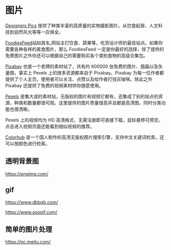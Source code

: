 # 图片



[Designers Pics](http://designerspics.com/) 提供了种类丰富的高质量的实物摄影图片。从饮食起居、人文科技到自然风光等等一应俱全。

[FoodiesFeed](https://foodiesfeed.com/)站如其名,网站主打饮食、蔬果等，吃货设计师的最佳站点。如果你需要各种各样的美食图片，那么 FoodiesFeed 一定是你最好的选择，除了提供的免费图片之外你还可以根据自己的需要购买各个类别食物的高级合集包。

[Pixabay](https://pixabay.com/) 也是一个老牌的素材站了，共有约 600000 张免费的图片、插画以及矢量图，事实上 Pexels 上的很多资源都来自于 Pixabay。Pixabay 为每一位作者都提供了个人主页，使用者可以关注、点赞以及给作者打钱买咖啡。除此之外 Pixabay 还提供了免费的视频素材供你随意使用。

[Pexels](https://www.pexels.com/) 是集大成的素材站，无版权的图片和视频它都有，还集成了别的站点的资源，种类和数量都很可观。这里提供的图片质量很高并且都是高清图，同时分类功能也很清晰。

Pexels 上的视频均为 HD 高清格式，无需注册即可直接下载，鼠标悬停可预览，点击进入视频页面还能看到相似视频的推荐。

[Colorhub](https://colorhub.me/) 是一个国人制作的高清无版权图片搜索引擎，支持中文关键词检索，还可以按颜色进行检索。



## 透明背景图

https://pngimg.com/


## gif 

https://www.dbbqb.com/

https://www.soogif.com/


## 简单的图片处理

https://pc.meitu.com/